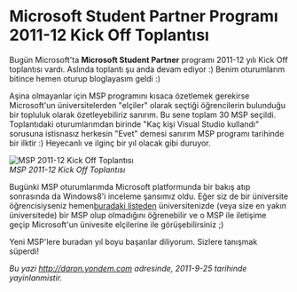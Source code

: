 # Microsoft Student Partner Programı 2011-12 Kick Off Toplantısı 

Bugün Microsoft'ta **Microsoft Student Partner** programı 2011-12 yılı
Kick Off toplantısı vardı. Aslında toplantı şu anda devam ediyor :)
Benim oturumlarım bitince hemen oturup bloglayasım geldi :)

Aşina olmayanlar için MSP programını kısaca özetlemek gerekirse
Microsoft'un üniversitelerden "elçiler" olarak seçtiği öğrencilerin
bulunduğu bir topluluk olarak özetleyebiliriz sanırım. Bu sene toplam 30
MSP seçildi. Toplantıdaki oturumlarımdan birinde "Kaç kişi Visual Studio
kullandı" sorusuna istisnasız herkesin "Evet" demesi sanırım MSP
programı tarihinde bir ilktir :) Heyecanlı ve ilginç bir yıl olacak gibi
duruyor.

![MSP 2011-12 Kick Off
Toplantısı](../media/MSP_Programi_2011-12_Kick_Off_Toplantisi/msp2011.jpg)\
*MSP 2011-12 Kick Off Toplantısı*

Bugünki MSP oturumlarımda Microsoft platformunda bir bakış atıp
sonrasında da Windows8'i inceleme şansımız oldu. Eğer siz de bir
üniversite öğrencisiyseniz hemen[buradaki
listeden](http://www.msakademik.net/V2/haber/2011---2012-birinci-donem-microsoft-student-partners-programi-sonuclari-51)
üniversitenizde (veya size en yakın üniversitede) bir MSP olup
olmadığını öğrenebilir ve o MSP ile iletişime geçip Microsoft'un
ünivesite elçilerine ile görüşebilirsiniz ;)

Yeni MSP'lere buradan yıl boyu başarılar diliyorum. Sizlere tanışmak
süperdi!


*Bu yazi http://daron.yondem.com adresinde, 2011-9-25 tarihinde yayinlanmistir.*